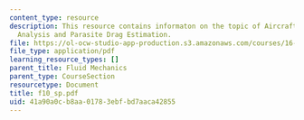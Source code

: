 ```yaml
---
content_type: resource
description: This resource contains informaton on the topic of Aircraft Performance
  Analysis and Parasite Drag Estimation.
file: https://ol-ocw-studio-app-production.s3.amazonaws.com/courses/16-01-unified-engineering-i-ii-iii-iv-fall-2005-spring-2006/41a90a0cb8aa01783ebfbd7aaca42855_f10_sp.pdf
file_type: application/pdf
learning_resource_types: []
parent_title: Fluid Mechanics
parent_type: CourseSection
resourcetype: Document
title: f10_sp.pdf
uid: 41a90a0c-b8aa-0178-3ebf-bd7aaca42855
---
```

